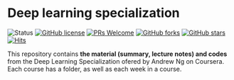 # Deep learning specialization
![Status](https://img.shields.io/static/v1?style=flat&logo=github&label=status&message=finished&color=red) [![GitHub license](https://img.shields.io/github/license/debOliveira/deep-learning-specialization.svg)](https://github.com/debOliveira/deep-learning-specialization/blob/master/LICENSE) [![PRs Welcome](https://img.shields.io/badge/PRs-welcome-brightgreen.svg)](http://makeapullrequest.com)  [![GitHub forks](https://img.shields.io/github/forks/debOliveira/deep-learning-specialization.svg?style=social&label=Fork&maxAge=2592000)](https://GitHub.com/debOliveira/deep-learning-specialization/network/) [![GitHub stars](https://img.shields.io/github/stars/debOliveira/deep-learning-specialization.svg?style=social&label=Star&maxAge=2592000)](https://GitHub.com/debOliveira/deep-learning-specialization/stargazers/) [![Hits](https://hits.seeyoufarm.com/api/count/incr/badge.svg?url=https%3A%2F%2Fgithub.com%2FdebOliveira%2Fdeep-learning-specialization&count_bg=%2379C83D&title_bg=%23555555&icon=&icon_color=%23E7E7E7&title=hits&edge_flat=false)](https://hits.seeyoufarm.com)

This repository contains **the material (summary, lecture notes) and codes** from the Deep Learning Specialization ofered by Andrew Ng on Coursera. Each course has a folder, as well as each week in a course.


